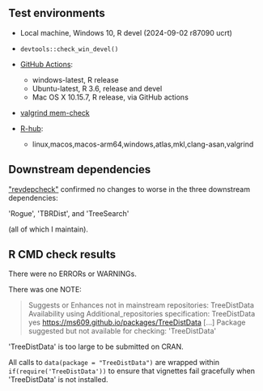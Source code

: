 ## Test environments
* Local machine, Windows 10, R devel (2024-09-02 r87090 ucrt)

* `devtools::check_win_devel()`

* [GitHub Actions](https://github.com/ms609/TreeDist/actions):
  - windows-latest, R release
  - Ubuntu-latest, R 3.6, release and devel
  - Mac OS X 10.15.7, R release, via GitHub actions
  
* [valgrind mem-check](https://github.com/ms609/TreeDist/actions/workflows/memcheck.yml)

* [R-hub](https://github.com/ms609/TreeDist/actions/workflows/rhub.yaml):
  - linux,macos,macos-arm64,windows,atlas,mkl,clang-asan,valgrind


## Downstream dependencies

["revdepcheck"](https://github.com/ms609/TreeDist/actions/workflows/revdepcheck.yml)
confirmed no changes to worse in the three downstream dependencies:

  'Rogue', 'TBRDist', and 'TreeSearch'
  
(all of which I maintain).
  

## R CMD check results
There were no ERRORs or WARNINGs.

There was one NOTE:

> Suggests or Enhances not in mainstream repositories:
>   TreeDistData
> Availability using Additional_repositories specification:
>   TreeDistData   yes   https://ms609.github.io/packages/TreeDistData
[...]
> Package suggested but not available for checking: 'TreeDistData'

'TreeDistData' is too large to be submitted on CRAN.

All calls to `data(package = "TreeDistData")` are wrapped within 
`if(require('TreeDistData'))` to ensure that vignettes fail gracefully when
'TreeDistData' is not installed.

